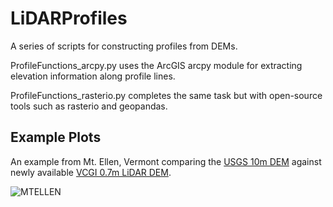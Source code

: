 # LiDARProfiles
A series of scripts for constructing profiles from DEMs.

ProfileFunctions_arcpy.py uses the ArcGIS arcpy module for extracting elevation information along profile lines.

ProfileFunctions_rasterio.py completes the same task but with open-source tools such as rasterio and geopandas.

## Example Plots

An example from Mt. Ellen, Vermont comparing the [USGS 10m DEM](https://www.usgs.gov/core-science-systems/national-geospatial-program/national-map) against newly available [VCGI 0.7m LiDAR DEM](https://maps.vcgi.vermont.gov/arcgis/rest/services/EGC_services/IMG_VCGI_LIDARDEM_SP_NOCACHE_v1/ImageServer).

![MTELLEN](../master/MtEllen_10m_LiDAR.jpg)
